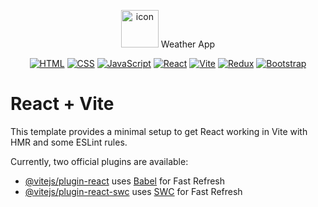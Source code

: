 <div align="center">
  
  <img src="https://www.freepik.com/icon/weather-app_7477786" alt="icon" height="60"> Weather App
  
  [![HTML](https://img.shields.io/badge/HTML-%23E34F26.svg?logo=html5&logoColor=white)](#)
  [![CSS](https://img.shields.io/badge/CSS-1572B6?logo=css3&logoColor=fff)](#)
  [![JavaScript](https://img.shields.io/badge/JavaScript-F7DF1E?logo=javascript&logoColor=000)](#)
  [![React](https://img.shields.io/badge/React-%2320232a.svg?logo=react&logoColor=%2361DAFB)](#)
  [![Vite](https://img.shields.io/badge/Vite-646CFF?logo=vite&logoColor=fff)](#)
  [![Redux](https://img.shields.io/badge/Redux-764ABC?logo=redux&logoColor=fff)](#)
  [![Bootstrap](https://img.shields.io/badge/Bootstrap-7952B3?logo=bootstrap&logoColor=fff)](#)
  
</div>

# React + Vite

This template provides a minimal setup to get React working in Vite with HMR and some ESLint rules.

Currently, two official plugins are available:

- [@vitejs/plugin-react](https://github.com/vitejs/vite-plugin-react/blob/main/packages/plugin-react/README.md) uses [Babel](https://babeljs.io/) for Fast Refresh
- [@vitejs/plugin-react-swc](https://github.com/vitejs/vite-plugin-react-swc) uses [SWC](https://swc.rs/) for Fast Refresh
